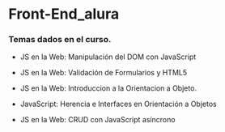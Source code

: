# Front-End_alura

### Temas dados en el curso.

- JS en la Web: Manipulación del DOM con JavaScript

- JS en la Web: Validación de Formularios y HTML5

- JS en la Web: Introduccion a la Orientacion a Objeto.

- JavaScript: Herencia e Interfaces en Orientación a Objetos

- JS en la Web: CRUD con JavaScript asíncrono